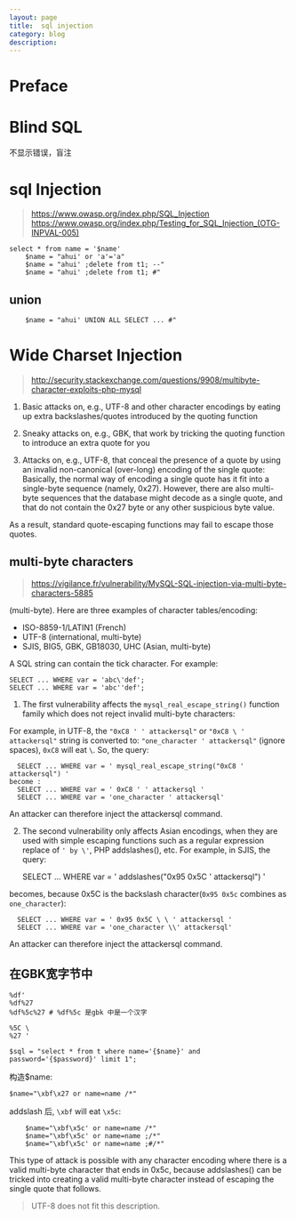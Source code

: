 ```yaml
---
layout: page
title:	sql injection
category: blog
description:
---
```

# Preface

# Blind SQL
不显示错误，盲注

# sql Injection
> https://www.owasp.org/index.php/SQL_Injection
> https://www.owasp.org/index.php/Testing_for_SQL_Injection_(OTG-INPVAL-005)

	select * from name = '$name'
		$name = "ahui' or 'a'='a"
		$name = "ahui' ;delete from t1; --"
		$name = "ahui' ;delete from t1; #"

## union

		$name = "ahui' UNION ALL SELECT ... #"

# Wide Charset Injection
> http://security.stackexchange.com/questions/9908/multibyte-character-exploits-php-mysql

1. Basic attacks on, e.g., UTF-8 and other character encodings by eating up extra backslashes/quotes introduced by the quoting function

2. Sneaky attacks on, e.g., GBK, that work by tricking the quoting function to introduce an extra quote for you

3. Attacks on, e.g., UTF-8, that conceal the presence of a quote by using an invalid non-canonical (over-long) encoding of the single quote:
Basically, the normal way of encoding a single quote has it fit into a single-byte sequence (namely, 0x27).
However, there are also multi-byte sequences that the database might decode as a single quote,
and that do not contain the 0x27 byte or any other suspicious byte value.

As a result, standard quote-escaping functions may fail to escape those quotes.

##  multi-byte characters
> https://vigilance.fr/vulnerability/MySQL-SQL-injection-via-multi-byte-characters-5885

(multi-byte). Here are three examples of character tables/encoding:

 - ISO-8859-1/LATIN1 (French)
 - UTF-8 (international, multi-byte)
 - SJIS, BIG5, GBK, GB18030, UHC (Asian, multi-byte)

A SQL string can contain the tick character. For example:

	SELECT ... WHERE var = 'abc\'def';
	SELECT ... WHERE var = 'abc''def';

1. The first vulnerability affects the `mysql_real_escape_string()` function family which does not reject invalid multi-byte characters:

For example, in UTF-8, the `"0xC8 ' ' attackersql"` or `"0xC8 \ ' attackersql"` string is converted to:
`"one_character ' attackersql"` (ignore spaces), `0xC8` will eat `\`. So, the query:

	  SELECT ... WHERE var = ' mysql_real_escape_string("0xC8 ' attackersql") '
	become :
	  SELECT ... WHERE var = ' 0xC8 ' ' attackersql '
	  SELECT ... WHERE var = 'one_character ' attackersql'

An attacker can therefore inject the attackersql command.

2. The second vulnerability only affects Asian encodings,
when they are used with simple escaping functions such as a regular expression replace of `' by \'`, PHP addslashes(), etc.
For example, in SJIS, the query:

	  SELECT ... WHERE var = ' addslashes("0x95 0x5C ' attackersql") '

becomes, because 0x5C is the backslash character(`0x95 0x5c` combines as `one_character`):

	  SELECT ... WHERE var = ' 0x95 0x5C \ \ ' attackersql '
	  SELECT ... WHERE var = 'one_character \\' attackersql'

An attacker can therefore inject the attackersql command.

## 在GBK宽字节中

	%df'
	%df%27
	%df%5c%27 # %df%5c 是gbk 中是一个汉字

	%5C \
	%27 '

	$sql = "select * from t where name='{$name}' and password='{$password}' limit 1";

构造$name:

	$name="\xbf\x27 or name=name /*"

addslash 后, `\xbf` will eat `\x5c`:

		$name="\xbf\x5c' or name=name /*"
		$name="\xbf\x5c' or name=name ;/*"
		$name="\xbf\x5c' or name=name ;#/*"

This type of attack is possible with any character encoding where there is a valid multi-byte character that ends in 0x5c, because addslashes() can be tricked into creating a valid multi-byte character instead of escaping the single quote that follows.
> UTF-8 does not fit this description.
